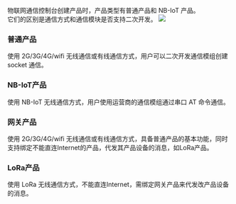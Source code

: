 物联网通信控制台创建产品时，产品类型有普通产品和 NB-IoT 产品。  
它们的区别是通信方式和通信模块是否支持二次开发。 
![](https://main.qcloudimg.com/raw/112ce95806fd3b8070f17d815af1b288.png)
### 普通产品 
使用 2G/3G/4G/wifi 无线通信或有线通信方式，用户可以二次开发通信模组创建 socket 通信。
### NB-IoT产品
使用 NB-IoT 无线通信方式，用户使用运营商的通信模组通过串口 AT 命令通信。
### 网关产品
使用 2G/3G/4G/wifi 无线通信或有线通信方式，具备普通产品的基本功能，同时支持绑定不能直连Internet的产品，代发其产品设备的消息，如LoRa产品。
### LoRa产品
使用 LoRa 无线通信方式，不能直连Internet，需绑定网关产品来代发改产品设备的消息。




